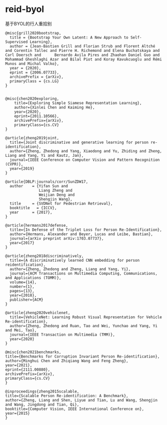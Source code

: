 # reid-byol
基于BYOL的行人重拾别


    @misc{grill2020bootstrap,
      title = {Bootstrap Your Own Latent: A New Approach to Self-Supervised Learning},
      author = {Jean-Bastien Grill and Florian Strub and Florent Altché and Corentin Tallec and Pierre H. Richemond and Elena Buchatskaya and Carl Doersch and      Bernardo Avila Pires and Zhaohan Daniel Guo and Mohammad Gheshlaghi Azar and Bilal Piot and Koray Kavukcuoglu and Rémi Munos and Michal Valko},
      year = {2020},
      eprint = {2006.07733},
      archivePrefix = {arXiv},
      primaryClass = {cs.LG}
    }


    @misc{chen2020exploring,
        title={Exploring Simple Siamese Representation Learning}, 
        author={Xinlei Chen and Kaiming He},
        year={2020},
        eprint={2011.10566},
        archivePrefix={arXiv},
        primaryClass={cs.CV}
    }

    @article{zheng2019joint,
      title={Joint discriminative and generative learning for person re-identification},
      author={Zheng, Zhedong and Yang, Xiaodong and Yu, Zhiding and Zheng, Liang and Yang, Yi and Kautz, Jan},
      journal={IEEE Conference on Computer Vision and Pattern Recognition (CVPR)},
      year={2019}
    }

    @article{DBLP:journals/corr/SunZDW17,
      author    = {Yifan Sun and
                   Liang Zheng and
                   Weijian Deng and
                   Shengjin Wang},
      title     = {SVDNet for Pedestrian Retrieval},
      booktitle   = {ICCV},
      year      = {2017},
    }

    @article{hermans2017defense,
      title={In Defense of the Triplet Loss for Person Re-Identification},
      author={Hermans, Alexander and Beyer, Lucas and Leibe, Bastian},
      journal={arXiv preprint arXiv:1703.07737},
      year={2017}
    }
    
    @article{zheng2018discriminatively,
      title={A discriminatively learned CNN embedding for person reidentification},
      author={Zheng, Zhedong and Zheng, Liang and Yang, Yi},
      journal={ACM Transactions on Multimedia Computing, Communications, and Applications (TOMM)},
      volume={14},
      number={1},
      pages={13},
      year={2018},
      publisher={ACM}
    }

    @article{zheng2020vehiclenet,
      title={VehicleNet: Learning Robust Visual Representation for Vehicle Re-identification},
      author={Zheng, Zhedong and Ruan, Tao and Wei, Yunchao and Yang, Yi and Mei, Tao},
      journal={IEEE Transaction on Multimedia (TMM)},
      year={2020}
    }
    
    @misc{chen2021benchmarks,
    title={Benchmarks for Corruption Invariant Person Re-identification},
    author={Minghui Chen and Zhiqiang Wang and Feng Zheng},
    year={2021},
    eprint={2111.00880},
    archivePrefix={arXiv},
    primaryClass={cs.CV}
    }
    
    @inproceedings{zheng2015scalable,
    title={Scalable Person Re-identification: A Benchmark},
    author={Zheng, Liang and Shen, Liyue and Tian, Lu and Wang, Shengjin and Wang, Jingdong and Tian, Qi},
    booktitle={Computer Vision, IEEE International Conference on},
    year={2015}
    }
